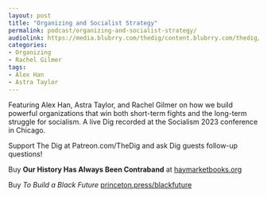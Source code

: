 ```yaml
---
layout: post
title: "Organizing and Socialist Strategy"
permalink: podcast/organizing-and-socialist-strategy/
audiolink: https://media.blubrry.com/thedig/content.blubrry.com/thedig/The_Dig-EP_416-Organizing.mp3
categories:
- Organizing
- Rachel Gilmer
tags:
- Alex Han
- Astra Taylor
---
```


Featuring Alex Han, Astra Taylor, and Rachel Gilmer on how we build powerful organizations that win both short-term fights and the long-term struggle for socialism. A live Dig recorded at the Socialism 2023 conference in Chicago. 

Support The Dig at Patreon.com/TheDig and ask Dig guests follow-up questions!

Buy **Our History Has Always Been Contraband** at [haymarketbooks.org](http://haymarketbooks.org)

Buy *To Build a Black Future* [princeton.press/blackfuture](http://princeton.press/blackfuture)

